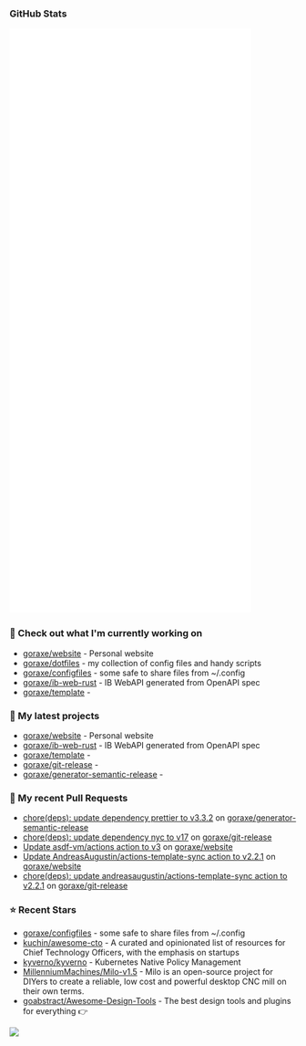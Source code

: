 
### GitHub Stats

<p align="left"><img src="https://raw.githubusercontent.com/goraxe/goraxe/main/github-metrics.svg" /></p>

### 👷 Check out what I'm currently working on

- [goraxe/website](https://github.com/goraxe/website) - Personal website
- [goraxe/dotfiles](https://github.com/goraxe/dotfiles) - my collection of config files and handy scripts
- [goraxe/configfiles](https://github.com/goraxe/configfiles) - some safe to share files from ~/.config 
- [goraxe/ib-web-rust](https://github.com/goraxe/ib-web-rust) - IB WebAPI generated from OpenAPI spec
- [goraxe/template](https://github.com/goraxe/template) - 
### 🌱 My latest projects

- [goraxe/website](https://github.com/goraxe/website) - Personal website
- [goraxe/ib-web-rust](https://github.com/goraxe/ib-web-rust) - IB WebAPI generated from OpenAPI spec
- [goraxe/template](https://github.com/goraxe/template) - 
- [goraxe/git-release](https://github.com/goraxe/git-release) - 
- [goraxe/generator-semantic-release](https://github.com/goraxe/generator-semantic-release) - 
### 🔨 My recent Pull Requests

- [chore(deps): update dependency prettier to v3.3.2](https://github.com/goraxe/generator-semantic-release/pull/128) on [goraxe/generator-semantic-release](https://github.com/goraxe/generator-semantic-release)
- [chore(deps): update dependency nyc to v17](https://github.com/goraxe/git-release/pull/89) on [goraxe/git-release](https://github.com/goraxe/git-release)
- [Update asdf-vm/actions action to v3](https://github.com/goraxe/website/pull/2) on [goraxe/website](https://github.com/goraxe/website)
- [Update AndreasAugustin/actions-template-sync action to v2.2.1](https://github.com/goraxe/website/pull/1) on [goraxe/website](https://github.com/goraxe/website)
- [chore(deps): update andreasaugustin/actions-template-sync action to v2.2.1](https://github.com/goraxe/git-release/pull/88) on [goraxe/git-release](https://github.com/goraxe/git-release)
### ⭐ Recent Stars

- [goraxe/configfiles](https://github.com/goraxe/configfiles) - some safe to share files from ~/.config 
- [kuchin/awesome-cto](https://github.com/kuchin/awesome-cto) - A curated and opinionated list of resources for Chief Technology Officers, with the emphasis on startups
- [kyverno/kyverno](https://github.com/kyverno/kyverno) - Kubernetes Native Policy Management
- [MillenniumMachines/Milo-v1.5](https://github.com/MillenniumMachines/Milo-v1.5) - Milo is an open-source project for DIYers to create a reliable, low cost and powerful desktop CNC mill on their own terms.
- [goabstract/Awesome-Design-Tools](https://github.com/goabstract/Awesome-Design-Tools) - The best design tools and plugins for everything 👉

![](https://komarev.com/ghpvc/?username=goraxe)
